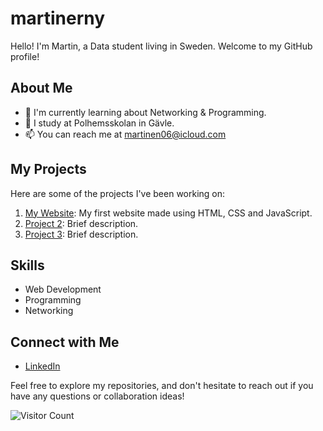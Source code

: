 # martinerny
Hello!
I'm Martin, a Data student living in Sweden. Welcome to my GitHub profile!

## About Me

- 🌱 I'm currently learning about Networking & Programming.
- 💼 I study at Polhemsskolan in Gävle.
- 📫 You can reach me at martinen06@icloud.com

## My Projects

Here are some of the projects I've been working on:

1. [My Website](https://github.com/Polhemsskolan-DATA/sidmallen-martinerny): My first website made using HTML, CSS and JavaScript.
2. [Project 2](link-to-project-2): Brief description.
3. [Project 3](link-to-project-3): Brief description.

## Skills

- Web Development 
- Programming
- Networking

## Connect with Me

- [LinkedIn](https://www.linkedin.com/in/martin-eriksson-nyberg-5178462a0/)

Feel free to explore my repositories, and don't hesitate to reach out if you have any questions or collaboration ideas!

![Visitor Count](https://visitor-badge.laobi.icu/badge?page_id=your-username.your-username)
